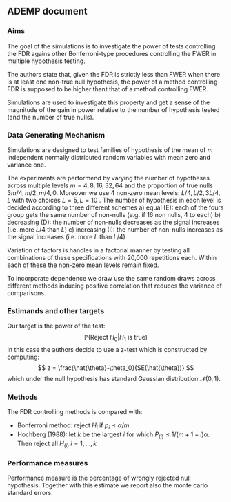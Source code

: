 ## ADEMP document

### Aims
The goal of the simulations is to investigate the power of tests controlling the FDR agains other Bonferroni-type procedures controlling the FWER in multiple hypothesis testing.

The authors state that, given the FDR is strictly less than FWER when there is at least one non-true null hypothesis, the power of a method controlling FDR is supposed to be higher thant that of a method controlling FWER.  

Simulations are used to investigate this property and get a sense of the magnitude of the gain in power relative to the number of hypothesis tested (and the number of true nulls).

### Data Generating Mechanism 
Simulations are designed to test families of hypothesis of the mean of $m$ independent normally distributed random variables with mean zero and variance one.

The experiments are performend by varying the number of hypotheses across multiple levels $m = 4, 8, 16, 32, 64$ and the proportion of true nulls $3m/4, m/2, m/4, 0$. 
Moreover we use 4 non-zero mean levels: $L/4, L/2, 3L/4, L$ with two choices $L=5, L=10$ . The number of hypothesis in each level is decided according to three different schemes
a) equal (E): each of the fours group gets the same number of non-nulls (e.g. if 16 non nulls, 4 to each)
b) decreasing (D): the number of non-nulls decreases as the signal increases (i.e. more $L/4$ than $L$)
c) increasing (I): the number of non-nulls increases as the signal increases (i.e. more $L$ than $L/4$)

Variation of factors is handles in a factorial manner by testing all combinations of these specifications with 20,000 repetitions each.
Within each of these the non-zero mean levels remain fixed.

To incorporate dependence we draw use the same random draws across different methods inducing positive correlation that reduces the variance of comparisons.

### Estimands and other targets
Our target is the power of the test:
$$
\mathbb{P}(\text{Reject }H_0| H_1 \text{ is true})
$$
In this case the authors decide to use a z-test which is constructed by computing:
$$
z = \frac{\hat{\theta}-\theta_0}{SE(\hat{\theta})}
$$
which under the null hypothesis has standard Gaussian distribution $\mathcal{N}(0, 1)$.


### Methods
The FDR controlling methods is compared with:
- Bonferroni method: reject $H_i$ if $p_i \le \alpha/m$
- Hochberg (1988): let $k$ be the largest $i$ for which $P_{(i)} \le 1/(m+1-i) \alpha$. Then reject all $H_{(i)}$ $i=1, \dots, k$

### Performance measures
Performance measure is the percentage of wrongly rejected null hypothesis. 
Together with this estimate we report also the monte carlo standard errors.